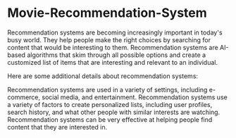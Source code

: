 # Movie-Recommendation-System

<p>Recommendation systems are becoming increasingly important in today's busy world. They help people make the right choices by searching for content that would be interesting to them. Recommendation systems are AI-based algorithms that skim through all possible options and create a customized list of items that are interesting and relevant to an individual.

Here are some additional details about recommendation systems:

Recommendation systems are used in a variety of settings, including e-commerce, social media, and entertainment.
Recommendation systems use a variety of factors to create personalized lists, including user profiles, search history, and what other people with similar interests are watching.
Recommendation systems can be very effective at helping people find content that they are interested in.</p>
